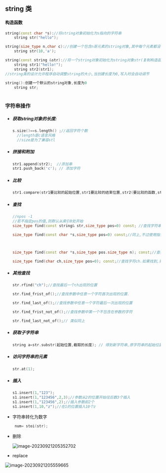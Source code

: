 ##  string 类

#### 	构造函数	

```c++
string(const char *s)://将string对象初始化为s指向的字符串
	string str("hello");

string(size_type n,char c)://创建一个包含n哥元素的string对象,其中每个元素都没初始化成字符c
	string str(10,'a');

string(const string &str)://将一个string对象初始化为string对象str(复制构造函数)
	string str1("hello!");
	string str2(str1);
//string类的设计允许程序自动调整string的大小,当创建长度为0,写入时会自动调节
	
string():创建一个默认的string对象,长度为0
	string str;
	
```

### 字符串操作

- ##### 获取string对象的长度:

  ```c++
  s.size()==s.length() ;//返回字符个数
  	//length是c语言风格
  	//size是为了兼容stl
  ```

- ##### 拼接和附加

  ```c++
  str1.append(str2);  //添加串
  str1.push_back('c'); // 添加字符
  ```

- ##### 比较

  ```c++
  str1.compare(str1要比较的起始位置,str1要比较的结束位置,str2(要比较的函数,str2要比较的起始位置,str2要比较的结束位置);
  ```

- ##### 查找

  ```c++
  //npos -1
  //若不指定pos的值,则默认从索引0处开始
  size_type find(const string& str,size_type pos=0) const; //查找字符串str,如果找到,则返回该字符串首次出现时首字符的索引
  
  size_type find(const char *s,size_type pos=0) const;//同上,不过使用指针类型
  
  
  
  size_type find(const char *s,size_type pos.size_type n); const;//查找s的前n个字符组成的字符串.如果找到,则返回该字符串首次出现时其首字符的索引
  
  size_type find(char ch,size_type pos=0); const;//查找字符ch.如果找到,则返回该字符首次出现的位置;
  ```

- ##### 其他查找

  ```c++
  str.rfind("ch");//查找最后一个ch出现的位置
  
  str.find_frist_of();//查找参数中任意一个字符首次出现的位置.
  
  str.find_last_of();//查找参数中任意一个字符最后一次出现的位置
  
  str.find_frist_not_of();//查找参数中第一个不包含在参数的字符
  
  str.find_last_not_of();// 类似同上
  ```

  

- ##### 获取子字符串

  ```c++
  string a=str.substr(起始位置,截取的长度); // 得到新字符串,原字符串的起始位置到终止位置
  
  ```

- ##### 访问字符串的元素

  ```c++
  str.at(1);
  ```

- ##### 插入

  ```c++
  s1.insert(1,"123");
  s1.insert(1,"123456",2,3);//参数从2的位置开始往后数3个插入
  s1.insert(1,"123456",2);//插入参数前2个
  s1.insert(1,10,"z");//在1的位置插入10个z
  ```

- 字符串转化为数字

  ```c++
   num= stoi(str);
  ```

- 删除

  ![image-20230921205352702](C:\Users\leizh\AppData\Roaming\Typora\typora-user-images\image-20230921205352702.png)

- replace

![image-20230921205559665](C:\Users\leizh\AppData\Roaming\Typora\typora-user-images\image-20230921205559665.png)

